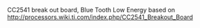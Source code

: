 CC2541 break out board, Blue Tooth Low Energy
based on
http://processors.wiki.ti.com/index.php/CC2541_Breakout_Board

